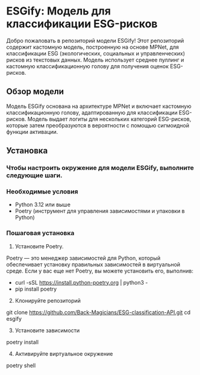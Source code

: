# ESGify: Модель для классификации ESG-рисков

Добро пожаловать в репозиторий модели ESGify! Этот репозиторий содержит кастомную модель, построенную на основе MPNet, для классификации ESG (экологических, социальных и управленческих) рисков из текстовых данных. Модель использует среднее пуллинг и кастомную классификационную голову для получения оценок ESG-рисков.

## Обзор модели

Модель ESGify основана на архитектуре MPNet и включает кастомную классификационную голову, адаптированную для классификации ESG-рисков. Модель выдает логиты для нескольких категорий ESG-рисков, которые затем преобразуются в вероятности с помощью сигмоидной функции активации.

## Установка

### Чтобы настроить окружение для модели ESGify, выполните следующие шаги.

### Необходимые условия

- Python 3.12 или выше
- Poetry (инструмент для управления зависимостями и упаковки в Python)

### Пошаговая установка

1. Установите Poetry.

Poetry — это менеджер зависимостей для Python, который обеспечивает установку правильных зависимостей в виртуальной среде. Если у вас еще нет Poetry, вы можете установить его, выполнив:

- curl -sSL https://install.python-poetry.org | python3 -
- pip install poetry

2. Клонируйте репозиторий

git clone https://github.com/Back-Magicians/ESG-classification-API.git
cd esgify

3. Установите зависимости

poetry install

4. Активируйте виртуальное окружение

poetry shell
